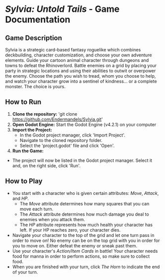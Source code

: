 # *Sylvia: Untold Tails* - Game Documentation

## Game Description
Sylvia is a strategic card-based fantasy roguelike which combines deckbuilding, character customization, and choose your own adventure elements.  Guide your cartoon animal character through dungeons and towns to defeat the Rhinoverlord.  Battle enemies on a grid by placing your party in strategic locations and using their abilities to outwit or overpower the enemy.  Choose the path you wish to tread, whom you choose to help, and watch your character grow into a sentinel of kindness... or a complete monster.  The choice is yours.

## How to Run
1. **Clone the repository:** 'git clone https://github.com/Endermandels/Sylvia.git'
2. **Open Godot Engine:** Start the Godot Engine (v4.2.1) on your computer
3. **Import the Project:** 
    - In the Godot project manager, click 'Import Project'.
    - Navigate to the cloned repository folder.
    - Select the 'project.godot' file and click 'Open'.
4. **Run the Game:**
  - The project will now be listed in the Godot project manager. Select it and, on the right side, click 'Run'.

## How to Play 
- You start with a character who is given certain attributes: *Move*, *Attack*, and *HP*. 
  - The *Move* attribute determines how many squares that you can move each turn. 
  - The *Attack* attribute determines how much damage you deal to enemies when you attack them. 
  - The *HP* attribute represents how much health your character has left. If your HP reaches zero, your character dies. 
- Navigate your character to the top of the grid and let one turn pass in order to move on! No enemy can be on the top grid with you in order for you to move on. Either defeat the enemy or sneak past them.
- Use your character's *Action/Item Cards* in battle! Your character needs food for manna in order to perform actions, so make sure to collect food.
- When you are finished with your turn, click *The Horn* to indicate the end of your turn.
